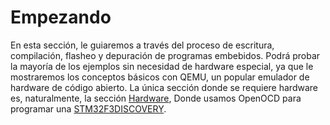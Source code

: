 # Empezando

En esta sección, le guiaremos a través del proceso de escritura, compilación, flasheo y depuración de programas embebidos. Podrá probar la mayoría de los ejemplos sin necesidad de hardware especial, ya que le mostraremos los conceptos básicos con QEMU, un popular emulador de hardware de código abierto. La única sección donde se requiere hardware es, naturalmente, la sección [Hardware](./hardware.md),
Donde usamos OpenOCD para programar una [STM32F3DISCOVERY].

[STM32F3DISCOVERY]: http://www.st.com/en/evaluation-tools/stm32f3discovery.html
